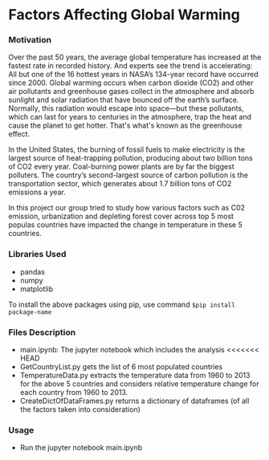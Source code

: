 # Factors Affecting Global Warming


### Motivation
Over the past 50 years, the average global temperature has increased at the fastest rate in recorded history. And experts see the trend is accelerating: All but one of the 16 hottest years in NASA’s 134-year record have occurred since 2000.
Global warming occurs when carbon dioxide (CO2) and other air pollutants and greenhouse gases collect in the atmosphere and absorb sunlight and solar radiation that have bounced off the earth’s surface. Normally, this radiation would escape into space—but these pollutants, which can last for years to centuries in the atmosphere, trap the heat and cause the planet to get hotter. That's what's known as the greenhouse effect.

In the United States, the burning of fossil fuels to make electricity is the largest source of heat-trapping pollution, producing about two billion tons of CO2 every year. Coal-burning power plants are by far the biggest polluters. The country’s second-largest source of carbon pollution is the transportation sector, which generates about 1.7 billion tons of CO2 emissions a year.

In this project our group tried to study how various factors such as C02 emission, urbanization and depleting forest cover across top 5 most populas countries have impacted the change in temperature in these 5 countries.

### Libraries Used
  - pandas
  - numpy
  - matplotlib

To install the above packages using pip, use command
```$pip install package-name```

### Files Description
- main.ipynb: The jupyter notebook which includes the analysis
<<<<<<< HEAD
- GetCountryList.py gets the list of 6 most populated countries
- TemperatureData.py extracts the temperature data from 1960 to 2013 for the above 5 countries and considers relative temperature change for each country from 1960 to 2013.
- CreateDictOfDataFrames.py returns a dictionary of dataframes (of all the factors taken into consideration)

### Usage
  - Run the jupyter notebook main.ipynb

